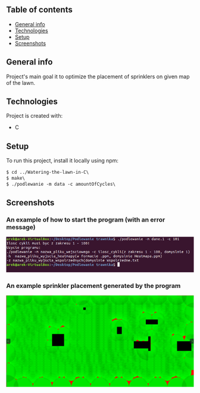 ## Table of contents
* [General info](#general-info)
* [Technologies](#technologies)
* [Setup](#setup)
* [Screenshots](#screenshots)

## General info
Project's main goal it to optimize the placement of sprinklers on given map of the lawn. 
	
## Technologies
Project is created with:
* C 
	
## Setup
To run this project, install it locally using npm:

```
$ cd ../Watering-the-lawn-in-C\
$ make\
$ ./podlewanie -m data -c amountOfCycles\
```

## Screenshots
### An example of how to start the program (with an error message)
<img src="./images/zbyt_duzo_cykli.png">

### An example sprinkler placement generated by the program
<img src="./images/dane5.png">
